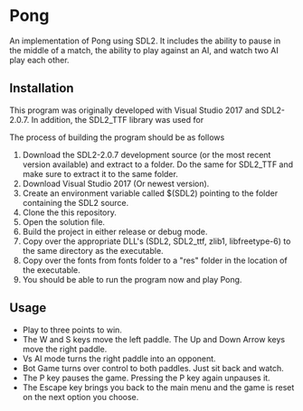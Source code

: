 # Pong
An implementation of Pong using SDL2. It includes the ability to pause in the middle of a match, the ability to play against an AI, and watch two AI play each other.



## Installation

This program was originally developed with Visual Studio 2017 and SDL2-2.0.7. In addition, the SDL2_TTF library was used for 

The process of building the program should be as follows
1. Download the SDL2-2.0.7 development source (or the most recent version available) and extract to a folder. Do the same for SDL2_TTF and make sure to extract it to the same folder.
2. Download Visual Studio 2017 (Or newest version).
3. Create an environment variable called $(SDL2) pointing to the folder containing the SDL2 source.
4. Clone the this repository.
5. Open the solution file.
6. Build the project in either release or debug mode.
7. Copy over the appropriate DLL's (SDL2, SDL2_ttf, zlib1, libfreetype-6) to the same directory as the executable.
8. Copy over the fonts from fonts folder to a "res" folder in the location of the executable.
9. You should be able to run the program now and play Pong.

## Usage
- Play to three points to win.
- The W and S keys move the left paddle. The Up and Down Arrow keys move the right paddle.
- Vs AI mode turns the right paddle into an opponent.
- Bot Game turns over control to both paddles. Just sit back and watch.
- The P key pauses the game. Pressing the P key again unpauses it.
- The Escape key brings you back to the main menu and the game is reset on the next option you choose.
